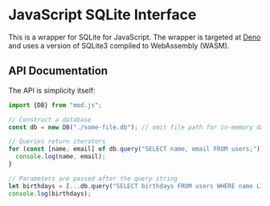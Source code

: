 # JavaScript SQLite Interface

This is a wrapper for SQLite for JavaScript. The wrapper is targeted at [Deno](https://deno.land)
and uses a version of SQLite3 compiled to WebAssembly (WASM).

## API Documentation
The API is simplicity itself:

```JavaScript
import {DB} from "mod.js";

// Construct a database
const db = new DB("./some-file.db"); // omit file path for in-memory database

// Queries return iterators
for (const [name, email] of db.query("SELECT name, email FROM users;")) {
  console.log(name, email);
}

// Parameters are passed after the query string
let birthdays = [...db.query("SELECT birthdays FROM users WHERE name LIKE ?;", "Clark Kent")].map(unix => new Date(unix));
console.log(birthdays);
```
